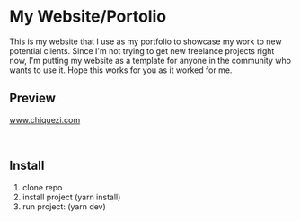 # My Website/Portolio

This is my website that I use as my portfolio to showcase my work to new potential clients.
Since I'm not trying to get new freelance projects right now, I'm putting my website as a template
for anyone in the community who wants to use it.
Hope this works for you as it worked for me.
&nbsp;

## Preview

www.chiquezi.com

&nbsp;

## Install

1. clone repo
2. install project (yarn install)
3. run project: (yarn dev)
